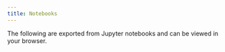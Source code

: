 ```yaml
---
title: Notebooks
---
```


The following are exported from Jupyter notebooks and can be viewed in your browser.
